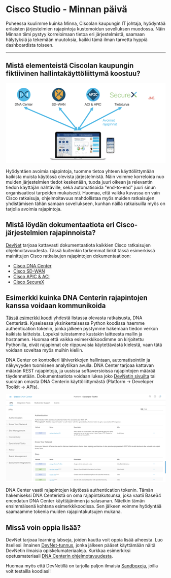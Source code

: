 # Cisco Studio - Minnan päivä

Puheessa kuulimme kuinka Minna, Ciscolan kaupungin IT johtaja, hyödyntää erilaisten järjestelmien rajapintoja kustomoidun sovelluksen muodossa. Näin Minnan tiimi pystyy korreloimaan tietoa eri järjestelmistä, saamaan hälytyksiä ja tekemään muutoksia, kaikki tämä ilman tarvetta hyppiä dashboardista toiseen.

---

## Mistä elementeistä Ciscolan kaupungin fiktiivinen hallintakäyttöliittymä koostuu?

![Sovelluksen elementit](./structure.png)

Hyödyntäen avoimia rajapintoja, tuomme tietoa yhteen käyttöliittymään kaikista muista käytössä olevista järjestelmistä. Näin voimme korreloida nuo muiden järjestelmien tiedot keskenään, tuoda juuri oikean ja relevantin tiedon käyttäjän nähtäville, sekä automatisoida "end-to-end" juuri sinun organisaatiosi tarpeiden mukaisesti. Huomaa, että vaikka kuvassa on vain Cisco ratkaisuja, ohjelmoitavuus mahdollistaa myös muiden ratkaisujen yhdistämisen tähän samaan sovellukseen, kunhan näillä ratkaisuilla myös on tarjolla avoimia rajapintoja.

## Mistä löydän dokumentaatiota eri Cisco-järjestelmien rajapinnoista?

[DevNet](https://developer.cisco.com) tarjoaa kattavasti dokumentaatiota kaikkien Cisco ratkaisujen ohjelmoitavuudesta. Tässä kuitenkin tarkemmat linkit tässä esimerkissä mainittujen Cisco ratkaisujen rajapintojen dokumentaatioon:
- [Cisco DNA Center](https://developer.cisco.com/docs/dna-center/#!cisco-dna-center-platform-overview)
- [Cisco SD-WAN](https://developer.cisco.com/docs/sdwan/#!introduction/cisco-sd-wan-vmanage-api)
- [Cisco APIC & ACI](https://developer.cisco.com/docs/aci/#!introduction)
- [Cisco SecureX](https://developer.cisco.com/site/security/)

## Esimerkki kuinka DNA Centerin rajapintojen kanssa voidaan kommunikoida

[Tässä esimerkki koodi](./dnacenter_apis.py) yhdestä listassa olevasta ratkaisusta, DNA Centeristä. Kyseisessa yksinkertaisessa Python koodissa haemme authentication tokenin, jonka jälkeen pystymme hakemaan tiedon verkon kaikista laitteista. Lopuksi tulostamme kustakin laitteesta mallin ja hostnamen. Huomaa että vaikka esimerkkikoodimme on kirjoitettu Pythonilla, eivät rajapinnat ole riippuvaisia käytettävästä kielestä, vaan tätä voidaan soveltaa myös muihin kieliin.

DNA Center on kontrolleri lähiverkkojen hallintaan, automatisointiin ja näkyvyyden tuomiseen analytiikan avulla.
DNA Center tarjoaa kattavan määrän REST rajapintoja, ja uusissa softaversioissa rajapintojen määrää täydennetään. Dokumentaatiota voidaan lukea joko [DevNetin sivuilta](https://developer.cisco.com/docs/dna-center/#!cisco-dna-center-platform-overview) tai suoraan omasta DNA Centerin käyttöliittymästä (Platform -> Developer Toolkit -> APIs).

![DNA Center API dokumentaatio](dnac_api_documentation.png)

DNA Center vaatii rajapintojen käytössä authentication tokenin. Tämän hakemiseksi DNA Centeristä on oma rajapintakutsunsa, joka vaatii Base64 encodatun DNA Center käyttäjänimen ja salasanan. Näetkin tämän ensimmäisenä kohtana esimerkkikoodissa. Sen jälkeen voimme hyödyntää saamaamme tokenia muiden rajapintakutsujen mukana.

## Missä voin oppia lisää?

DevNet tarjoaa learning labseja, joiden kautta voit oppia lisää aiheesta. Luo itsellesi ilmainen [DevNet-tunnus](https://developer.cisco.com), jonka jälkeen pääset käyttämään näitä DevNetin ilmaisia opiskelumateriaaleja. Kurkkaa esimerkiksi opetusmateriaali [DNA Centerin ohjelmotavuudesta](https://developer.cisco.com/learning/modules/dnac-rest-apis).

Huomaa myös että DevNetillä on tarjolla paljon ilmaisia [Sandboxeja](https://devnetsandbox.cisco.com/), joilla voit testailla koodiasi!

